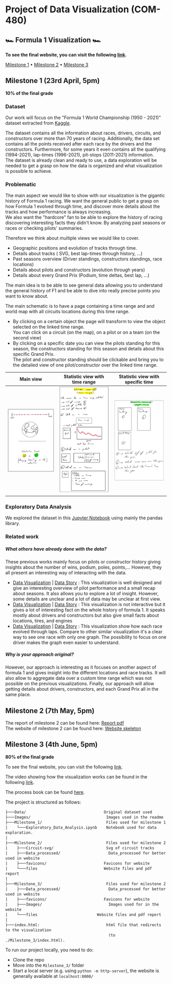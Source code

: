# Project of Data Visualization (COM-480)

## 🏎 Formula 1 Visualization 🏎️

**To see the final website, you can visit the following [link](https://github.com/Thomberger/DataViz_Perso/Milestone_3/index.html).**


[Milestone 1](#milestone-1-23rd-april-5pm) • [Milestone 2](#milestone-2-7th-may-5pm) • [Milestone 3](#milestone-3-4th-june-5pm)

## Milestone 1 (23rd April, 5pm)

**10% of the final grade**

### Dataset

Our work will focus on the "Formula 1 World Championship (1950 - 2021)" dataset extracted from [Kaggle](https://www.kaggle.com/rohanrao/formula-1-world-championship-1950-2020).

The dataset contains all the information about races, drivers, circuits, and constructors over more than 70 years of racing. Additionally, the data set contains all the points received after each race by the drivers and the constructors. Furthermore, for some years it even contains all the qualifying (1994-2021), lap-times (1996-2021), pit-stops (2011-2021) information.<br>
The dataset is already clean and ready to use, a data exploration will be needed to get a grasp on how the data is organized and what visualization is possible to achieve.


### Problematic

The main aspect we would like to show with our visualization is the gigantic history of Formula 1 racing. We want the general public to get a grasp on how Formula 1 evolved through time, and discover more details about the tracks and how performance is always increasing.<br>
We also want the "hardcore" fan to be able to explore the history of racing discovering interesting facts they didn't know. By analyzing past seasons or races or checking pilots' summaries.

Therefore we think about multiple views we would like to cover.
 - Geographic positions and evolution of tracks through time.
 - Details about tracks ( SVG, best lap-times through history, ...)
 - Past seasons overview (Driver standings, constructors standings, race locations)
 - Details about pilots and constructors (evolution through years)
 - Details about every Grand Prix (Podium, time deltas, best lap, ...)

The main idea is to be able to see general data allowing you to understand the general history of F1 and be able to dive into really precise points you want to know about.

The main schematic is to have a page containing a time range and and world map with all circuits locations during this time range.<br>
 - By clicking on a certain object the page will transform to view the object selected on the linked time range. <br>You can click on a circuit (on the map), on a pilot or on a team (on the second view)<br>
 - By clicking on a specific date you can view the pilots standing for this season, the constructors standing for this season and details about this specific Grand Prix.<br>The pilot and constructor standing should be clickable and bring you to the detailed view of one pilot/constructor over the linked time range.<br>

<p align="center">

| Main view | Statistic view with time range | Statistic view with specific time |
| :---------------: | :--------------------------------------------------: | :------------------------------------------------------: |
| <img src="/Images/Main_view.jpeg" width="300" > | <img src="/Images/Stat_View_time_range.jpeg" width="300" > | <img src="/Images/Stat_View_specific_time.jpeg" width="300" > |

</p>

### Exploratory Data Analysis

We explored the dataset in this [Jupyter Notebook](/Milestone_1/Exploratory_Data_Analysis.ipynb) using mainly the pandas library.  

### Related work

##### What others have already done with the data?

These previous works mainly focus on pilots or constructor history giving insights about the number of wins, podium, poles, points,... However, they all present an interesting way of interacting with the data.
 - [Data Visualization](https://f1-goat.herokuapp.com/#!/dashboard) | [Data Story](https://jasonjpaul.squarespace.com/formula-1-data-vis) : This visualization is well designed and give an interesting overview of pilot performance and a small recap about seasons. It also allows you to explore a lot of insight. However, some details are unclear and a lot of data may be unclear at first view.
 - [Data Visualization](https://public.tableau.com/en-us/gallery/visual-history-formula-1) | [Data Story](https://public.tableau.com/en-us/s/blog/2019/07/behind-viz-james-smith-talks-illustrator-tableau-public-and-formula-1) : This visualization is not interactive but it gives a lot of interesting fact on the whole history of formula 1. It speaks mostly about drivers and constructors but also give small facts about locations, tires, and engines
 - [Data Visualization](https://davidor.github.io/formula1-lap-charts/#/) | [Data Story](https://github.com/davidor/formula1-lap-charts) : This visualization show how each race evolved through laps. Compare to other similar visualization it's a clear way to see one race with only one graph. The possibility to focus on one driver makes the graph even easier to understand.

##### Why is your approach original?
However, our approach is interesting as it focuses on another aspect of formula 1 and gives insight into the different locations and race tracks. It will also allow to aggregate data over a custom time range which was not possible on the previous visualizations. Finally, our approach will allow getting details about drivers, constructors, and each Grand Prix all in the same place.


## Milestone 2 (7th May, 5pm)

The report of milestone 2 can be found here: [Report pdf](/Milestone_2/Report_Milestone2.pdf)<br>
The website of milestone 2 can be found here:  [Website skeleton](https://thomberger.github.io/DataViz_Perso/Milestone_2/index.html)


## Milestone 3 (4th June, 5pm)

**80% of the final grade**

To see the final website, you can visit the following [link](https://thomberger.github.io/DataViz_Perso/Milestone_3/index.html).

The video showing how the visualization works can be found in the following [link](https://www.youtube.com/watch?v=TbKRwhvaats).

The process book can be found [here](/Milestone_3/ProcessBook.pdf).

The project is structured as follows:

```       
├───Data/             				       Original dataset used
├───Images/      				            Images used in the readme
├───Milestone_1/         		            Files used for milestone 1
|    └───Exploratory_Data_Analysis.ipynb 	Notebook used for data exploration.       
|
├───Milestone_2/         			        Files used for milestone 2
|    ├───Circuit-svg/				        Svg of circuit tracks
|    ├───Data_processed/			         Data_processed for better used in website
|    ├───favicons/				           Favicons for website
|    └───files				               Website files and pdf report        
|
├───Milestone_3/         			        Files used for milestone 2
|    ├───Data_processed/			         Data_processed for better used in website
|    ├───favicons/				           Favicons for website
|    ├───Images/				             Images used for in the website
|    └───files			               	Website files and pdf report        
|
├───index.html: 			             	html file that redirects to the visualization
                                             (to ./Milestone_3/index.html).
```

To run our project locally, you need to do:

- Clone the repo
- Move into the `Milestone_3/` folder
- Start a local server (e.g. using ```python -m http-server```), the website is generally available at ```localhost:8000/```
